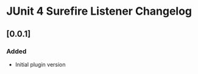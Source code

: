 <!-- Keep a Changelog guide -> https://keepachangelog.com -->

# JUnit 4 Surefire Listener Changelog

## [0.0.1]
### Added
- Initial plugin version
